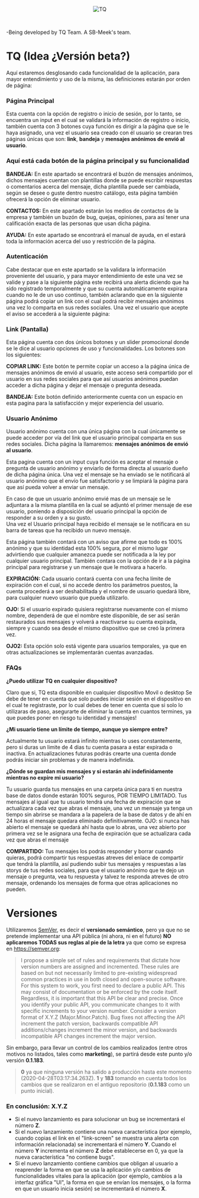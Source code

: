 <p align="center">
  <img src="https://avatars0.githubusercontent.com/t/3800248?s=280&v=4" title="TQ"/>
</p>
</br>

-Being developed by TQ Team. A SB-Meek's team.

# TQ (Idea ¿Versión beta?)
Aquí estaremos desglosando cada funcionalidad de la aplicación, para mayor entendimiento y uso de la misma, las definiciones estarán por orden de página:

### Página Principal
Esta cuenta con la opción de registro o inicio de sesión, por lo tanto, se encuentra un input en el cual se validará la información de registro o inicio, también cuenta con 3 botones cuya función es dirigir a la página que se le haya asignado, una vez el usuario sea creado con él usuario se crearan tres páginas únicas que son: **link**, **bandeja** y **mensajes anónimos de envió al usuario**.

### Aquí está cada botón de la página principal y su funcionalidad
**BANDEJA:** En este apartado se encontrará el buzón de mensajes anónimos, dichos mensajes cuentan con plantillas donde se puede escribir respuestas o comentarios acerca del mensaje, dicha plantilla puede ser cambiada, según se desee o guste dentro nuestro catálogo, esta página también ofrecerá la opción de eliminar usuario.

**CONTACTOS:** En este apartado estarán los medios de contactos de la empresa y también un buzón de bug, quejas, opiniones, para así tener una calificación exacta de las personas que usan dicha página.

**AYUDA:** En este apartado se encontrará el manual de ayuda, en el estará toda la información acerca del uso y restricción de la página.

### Autenticación
Cabe destacar que en este apartado se la validara la información proveniente del usuario, y para mayor entendimiento de este una vez se valide y pase a la siguiente página este recibirá una alerta diciendo que ha sido registrado temporalmente y que su cuenta automáticamente expirara cuando no le de un uso continuo, también aclarando que en la siguiente página podrá copiar un link con el cual podrá recibir mensajes anónimos una vez lo comparta en sus redes sociales. Una vez el usuario que acepte el aviso se accederá a la siguiente página: 

### Link (Pantalla)
Esta página cuenta con dos únicos botones y un slider promocional donde se le dice al usuario opciones de uso y funcionalidades. Los botones son los siguientes:

**COPIAR LINK:** Este botón te permite copiar un acceso a la página única de mensajes anónimos de envió al usuario, este acceso será compartido por el usuario en sus redes sociales para que así usuarios anónimos puedan acceder a dicha página y dejar el mensaje o pregunta deseada.

**BANDEJA:** Este botón definido anteriormente cuenta con un espacio en esta pagina para la satisfacción y mejor experiencia del usuario.

### Usuario Anónimo
Usuario anónimo cuenta con una única página con la cual únicamente se puede acceder por vía del link que el usuario principal comparta en sus redes sociales. Dicha página la llamaremos: **mensajes anónimos de envió al usuario**.

Esta pagina cuenta con un input cuya función es aceptar el mensaje o pregunta de usuario anónimo y enviarlo de forma directa al usuario dueño de dicha página única. Una vez el mensaje se ha enviado se le notificará al usuario anónimo que el envío fue satisfactorio y se limpiará la página para que así pueda volver a enviar un mensaje.<br/>

En caso de que un usuario anónimo envié mas de un mensaje se le adjuntara a la misma plantilla en la cual se adjuntó el primer mensaje de ese usuario, poniendo a disposición del usuario principal la opción de responder a su orden y a su gusto.  
Una vez el Usuario principal haya recibido el mensaje se le notificara en su barra de tareas que ha recibido un nuevo mensaje.<br/>

Esta página también contará con un aviso que afirme que todo es 100% anónimo y que su identidad esta 100% segura, por el mismo lugar advirtiendo que cualquier amanezca puede ser notificada a la ley por cualquier usuario principal.
También contara con la opción de ir a la página principal para registrarse y un mensaje que le motivara a hacerlo.<br/>

**EXPIRACIÓN:** Cada usuario contará cuenta con una fecha límite de expiración con el cual, si no accede dentro los parámetros puestos, la cuenta procederá a ser deshabilitada y el nombre de usuario quedará libre, para cualquier nuevo usuario que pueda utilizarlo.

**OJO:** Si el usuario expirado quisiera registrarse nuevamente con el mismo nombre, dependerá de que el nombre este disponible, de ser así serán restaurados sus mensajes y volverá a reactivarse su cuenta expirada, siempre y cuando sea desde el mismo dispositivo que se creó la primera vez.

**OJO2:** Esta opción solo está vigente para usuarios temporales, ya que en otras actualizaciones se implementarán cuentas avanzadas.

### FAQs

**¿Puedo utilizar TQ en cualquier dispositivo?**

Claro que si, TQ esta disponible en cualquier dispositivo Movil o desktop
Se debe de tener en cuenta que solo puedes iniciar sesión en el dispositivo en el cual te registraste, por lo cual debes de tener en cuenta que si solo lo utilizaras de paso, asegurarte de eliminar la cuenta en cuantos termines, ya que puedes poner en riesgo tu identidad y mensajes!

**¿Mi usuario tiene un límite de tiempo, aunque yo siempre entre?**

Actualmente tu usuario estará infinito mientras lo uses constantemente, pero si duras un limite de 4 dias tu cuenta pasara a estar expirada o inactiva.
En actualizaciones futuras podrás crearte una cuenta donde podrás iniciar sin problemas y de manera indefinida.


**¿Dónde se guardan mis mensajes y si estarán ahí indefinidamente mientras no expire mi usuario?**

Tu usuario guarda tus mensajes en una carpeta única para ti en nuestra base de datos donde estarán 100% seguros, POR TIEMPO LIMITADO.
Tus mensajes al igual que tu usuario tendrá una fecha de expiración que se actualizara cada vez que abras el mensaje, una vez un mensaje ya tenga un tiempo sin abrirse se mandara a la papelera de la base de datos y de ahí en 24 horas el mensaje quedara eliminado definitivamente.
OJO: si nunca has abierto el mensaje se quedará ahí hasta que lo abras, una vez abierto por primera vez se le asignara una fecha de expiración que se actualizara cada vez que abras el mensaje 

**COMPARTIDO:** Tus mensajes los podrás responder y borrar cuando quieras, podrá compartir tus respuestas atreves del enlace de compartir que tendrá la plantilla, así pudiendo subir tus mensajes y respuestas a las storys de tus redes sociales, para que el usuario anónimo que te dejo un mensaje o pregunta, vea tu respuesta y talvez te responda atreves de otro mensaje, ordenando los mensajes de forma que otras aplicaciones no pueden.

# Versiones

Utilizaremos [SemVer](https://semver.org), es decir el **versionado semántico**, pero ya que no se pretende implementar una API pública (ni ahora, ni en el futuro) **NO aplicaremos TODAS sus reglas al pie de la letra** ya que como se expresa en https://semver.org:

> I propose a simple set of rules and requirements that dictate how version numbers are assigned and incremented. These rules are based on but not necessarily limited to pre-existing widespread common practices in use in both closed and open-source software. For this system to work, you first need to declare a public API. This may consist of documentation or be enforced by the code itself. Regardless, it is important that this API be clear and precise. Once you identify your public API, you communicate changes to it with specific increments to your version number. Consider a version format of X.Y.Z (Major.Minor.Patch). Bug fixes not affecting the API increment the patch version, backwards compatible API additions/changes increment the minor version, and backwards incompatible API changes increment the major version.

Sin embargo, para llevar un control de los cambios realizados (entre otros motivos no listados, tales como **marketing**), se partirá desde este punto y/o versión **0.1.183**.

>**0** ya que ninguna versión ha salido a producción hasta este momento (2020-04-28T03:17:34.263Z). **1** y **183** tomando en cuenta todos los cambios que se realizaron en el antiguo repositorio (**0.1.183** como un punto inicial).

### En conclusión: X.Y.Z

<ul>
  <li>
    Si el nuevo lanzamiento es para solucionar un bug se incrementará el número <b>Z</b>.
  </li>
  <li>
    Si el nuevo lanzamiento contiene una nueva característica (por ejemplo, cuando copias el link en el "link-screen" se muestra una alerta con información relacionada) se incrementará el número <b>Y</b>. Cuando el número <b>Y</b> incrementa el número <b>Z</b> debe establecerse en 0, ya que la nueva característica "no contiene bugs".
  </li>
  <li>
    Si el nuevo lanzamiento contiene cambios que obligan al usuario a reaprender la forma en que se usa la aplicación y/o cambios de funcionalidades vitales para la aplicación (por ejemplo, cambios a la interfaz gráfica "UI", la forma en que se envían los mensajes, o la forma en que un usuario inicia sesión) se incrementará el número <b>X</b>.
  </li>
</ul>
